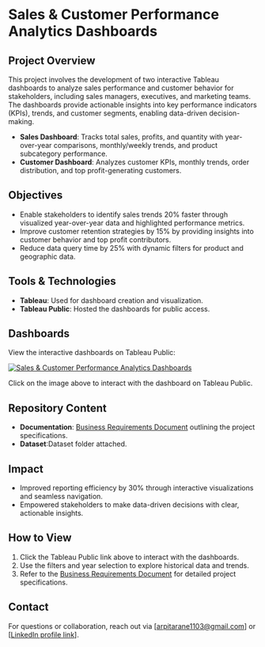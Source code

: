 # Sales & Customer Performance Analytics Dashboards

## Project Overview

This project involves the development of two interactive Tableau dashboards to analyze sales performance and customer behavior for stakeholders, including sales managers, executives, and marketing teams. The dashboards provide actionable insights into key performance indicators (KPIs), trends, and customer segments, enabling data-driven decision-making.

- **Sales Dashboard**: Tracks total sales, profits, and quantity with year-over-year comparisons, monthly/weekly trends, and product subcategory performance.
- **Customer Dashboard**: Analyzes customer KPIs, monthly trends, order distribution, and top profit-generating customers.

## Objectives

- Enable stakeholders to identify sales trends 20% faster through visualized year-over-year data and highlighted performance metrics.
- Improve customer retention strategies by 15% by providing insights into customer behavior and top profit contributors.
- Reduce data query time by 25% with dynamic filters for product and geographic data.

## Tools & Technologies

- **Tableau**: Used for dashboard creation and visualization.
- **Tableau Public**: Hosted the dashboards for public access.

## Dashboards

View the interactive dashboards on Tableau Public:

[![Sales & Customer Performance Analytics Dashboards](https://public.tableau.com/static/images/YO/your_dashboard_name/1.png)](https://public.tableau.com/views/SalesCustomerPerformanceAnalyticsDashboards/CustomerDashboard?:language=en-GB&:sid=&:redirect=auth&:display_count=n&:origin=viz_share_link)


Click on the image above to interact with the dashboard on Tableau Public.


## Repository Content
- **Documentation**: [Business Requirements Document](Business_Requirement_Document.markdown) outlining the project specifications.
- **Dataset**:Dataset folder attached.

## Impact

- Improved reporting efficiency by 30% through interactive visualizations and seamless navigation.
- Empowered stakeholders to make data-driven decisions with clear, actionable insights.

## How to View

1. Click the Tableau Public link above to interact with the dashboards.
2. Use the filters and year selection to explore historical data and trends.
3. Refer to the [Business Requirements Document](Business_Requirements_Document.md) for detailed project specifications.

## Contact

For questions or collaboration, reach out via [arpitarane1103@gmail.com] or [[LinkedIn profile link](https://www.linkedin.com/in/arpita-rane/)].
